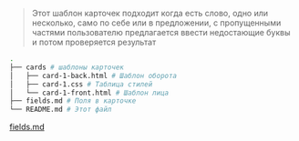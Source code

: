 > Этот шаблон карточек подходит когда есть слово, одно или несколько, само по себе или в предложении, с пропущенными частями
> пользователю предлагается ввести недостающие буквы и потом проверяется результат

```bash
.
├── cards # шаблоны карточек
│   ├── card-1-back.html # Шаблон оборота
│   ├── card-1.css # Таблица стилей
│   └── card-1-front.html # Шаблон лица
├── fields.md # Поля в карточке
└── README.md # Этот файл
```
[fields.md](./fields.md)

